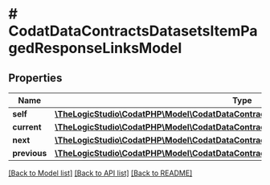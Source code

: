 # # CodatDataContractsDatasetsItemPagedResponseLinksModel

## Properties

Name | Type | Description | Notes
------------ | ------------- | ------------- | -------------
**self** | [**\TheLogicStudio\CodatPHP\Model\CodatDataContractsDatasetsItemPagedResponseHrefModel**](CodatDataContractsDatasetsItemPagedResponseHrefModel.md) |  | [optional]
**current** | [**\TheLogicStudio\CodatPHP\Model\CodatDataContractsDatasetsItemPagedResponseHrefModel**](CodatDataContractsDatasetsItemPagedResponseHrefModel.md) |  | [optional]
**next** | [**\TheLogicStudio\CodatPHP\Model\CodatDataContractsDatasetsItemPagedResponseHrefModel**](CodatDataContractsDatasetsItemPagedResponseHrefModel.md) |  | [optional]
**previous** | [**\TheLogicStudio\CodatPHP\Model\CodatDataContractsDatasetsItemPagedResponseHrefModel**](CodatDataContractsDatasetsItemPagedResponseHrefModel.md) |  | [optional]

[[Back to Model list]](../../README.md#models) [[Back to API list]](../../README.md#endpoints) [[Back to README]](../../README.md)
